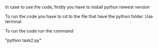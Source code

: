 In case to use the code, firstly you have to install python newest version

To run the code you have to cd to the file that have the python folder. Use terminal 

To run the code run the command

"python task2.py"
